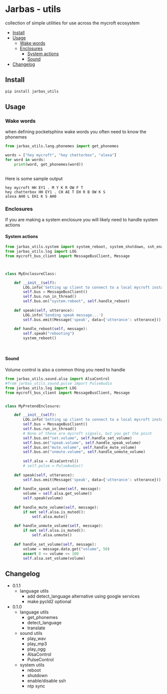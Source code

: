 # Jarbas - utils

collection of simple utilities for use across the mycroft ecosystem

* [Install](#install)
* [Usage](#usage)
    + [Wake words](#wake-words)
    + [Enclosures](#enclosures)
        - [System actions](#system-actions)
         - [Sound](#sound)
* [Changelog](#changelog)


## Install
```bash
pip install jarbas_utils
```

## Usage

### Wake words

when defining pocketsphinx wake words you often need to know the phonemes

```python
from jarbas_utils.lang.phonemes import get_phonemes

words = ["hey mycroft", "hey chatterbox", "alexa"]
for word in words:
    print(word, get_phonemes(word))
        
```

Here is some sample output

    hey mycroft HH EY1 . M Y K R OW F T
    hey chatterbox HH EY1 . CH AE T EH R B OW K S
    alexa AH0 L EH1 K S AH0

### Enclosures

If you are making a system enclosure you will likely need to handle system actions

#### System actions

```python
from jarbas_utils.system import system_reboot, system_shutdown, ssh_enable, ssh_disable
from jarbas_utils.log import LOG
from mycroft_bus_client import MessageBusClient, Message



class MyEnclosureClass:

    def __init__(self):
        LOG.info('Setting up client to connect to a local mycroft instance')
        self.bus = MessageBusClient()
        self.bus.run_in_thread()
        self.bus.on("system.reboot", self.handle_reboot)
        
    def speak(self, utterance):
        LOG.info('Sending speak message...')
        self.bus.emit(Message('speak', data={'utterance': utterance}))
        
    def handle_reboot(self, message):
        self.speak("rebooting")
        system_reboot()
        
        
```
#### Sound

Volume control is also a common thing you need to handle

```python
from jarbas_utils.sound.alsa import AlsaControl
#from jarbas_utils.sound.pulse import PulseAudio
from jarbas_utils.log import LOG
from mycroft_bus_client import MessageBusClient, Message


class MyPretendEnclosure:

    def __init__(self):
        LOG.info('Setting up client to connect to a local mycroft instance')
        self.bus = MessageBusClient()
        self.bus.run_in_thread()
        # None of these are mycroft signals, but you get the point
        self.bus.on("set.volume", self.handle_set_volume)
        self.bus.on("speak.volume", self.handle_speak_volume)
        self.bus.on("mute.volume", self.handle_mute_volume)
        self.bus.on("unmute.volume", self.handle_unmute_volume)
        
        self.alsa = AlsaControl()
        # self.pulse = PulseAudio()
        
    def speak(self, utterance):
        self.bus.emit(Message('speak', data={'utterance': utterance}))
        
    def handle_speak_volume(self, message):
        volume = self.alsa.get_volume()
        self.speak(volume)
        
    def handle_mute_volume(self, message):
        if not self.alsa.is_muted():
            self.alsa.mute()
        
    def handle_unmute_volume(self, message):
        if not self.alsa.is_muted():
            self.alsa.unmute()
        
    def handle_set_volume(self, message):
        volume = message.data.get("volume", 50)
        assert 0 <= volume <= 100
        self.alsa.set_volume(volume)

```

## Changelog

- 0.1.1
    - language utils
        - add detect_language alternative using google services
        - make pycld2 optional
- 0.1.0
    - language utils
        - get_phonemes
        - detect_language
        - translate
    -  sound utils
        - play_wav
        - play_mp3
        - play_ogg
        - AlsaControl
        - PulseControl
    - system utils
        - reboot
        - shutdown
        - enable/disable ssh
        - ntp sync

